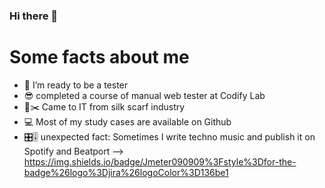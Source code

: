 ### Hi there 👋

# Some facts about me
- 🌱 I’m ready to be a tester
- 😎 completed a course of manual web tester at Codify Lab
- 📐✂️ Came to IT from silk scarf industry
- 💻 Most of my study cases are available on Github
- 🎛️🎚️ unexpected fact: Sometimes I write techno music and publish it on Spotify and Beatport
-->
https://img.shields.io/badge/Jmeter090909%3Fstyle%3Dfor-the-badge%26logo%3Djira%26logoColor%3D136be1
